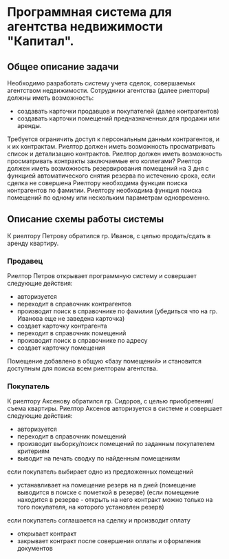 # Программная система для агентства недвижимости "Капитал".

## Общее описание задачи

Необходимо разработать систему учета сделок, совершаемых агентством недвижимости.
Сотрудники агентства (далее риелторы) должны иметь возможность:

- создавать карточки продавцов и покупателей (далее контрагентов)
- создавать карточки помещений предназначенных для продажи или аренды.

Требуется ограничить доступ к персональным данным контрагентов, и к их контрактам. 
Риелтор должен иметь возможность просматривать список и детализацию контрактов.
Риелтор должен иметь возможность просматривать контракты заключаемые его коллегами?
Риелтор должен иметь возможность резервирования помещений на 3 дня с функцией автоматического снятия резерва по истечению срока, если сделка не совершена
Риелтору необходима функция поиска контрагентов по фамилии.
Риелтору необходима функция поиска помещений по одному или нескольким параметрам одновременно.

## Описание схемы работы системы
К риелтору Петрову обратился гр. Иванов, с целью продать/сдать в аренду квартиру. 

### Продавец
Риелтор Петров открывает программную систему и совершает следующие действия:

- авторизуется
- переходит в справочник контрагентов
- производит поиск в справочнике по фамилии (убедиться что на гр. Иванова еще не заведена карточка)
- создает карточку контрагента
- переходит в справочник помещений
- производит поиск в справочнике по адресу
- создает карточку помещения

Помещение добавлено в общую «базу помещений» и становится доступным для поиска всем риелторам агентства.

### Покупатель
К риелтору Аксенову обратился гр. Сидоров, с целью приобретения/съема квартиры.
Риелтор Аксенов авторизуется в системе и совершает следующие действия:

- авторизуется
- переходит в справочник помещений 
- производит выборку/поиск помещений по заданным покупателем критериям
- выводит на печать сводку по найденным помещениям 

если покупатель выбирает одно из предложенных помещений

- устанавливает на помещение резерв на n дней (помещение выводится в поиске с пометкой в резерве) (если помещение  находится в резерве - открыть на него контракт можно только на того покупателя, на которого установлен резерв)

если покупатель соглашается на сделку и производит оплату

- открывает контракт
- закрывает контракт после совершения оплаты и оформления документов